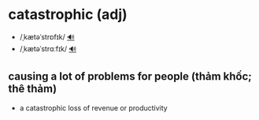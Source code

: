 # catastrophic (adj)

- /ˌkætəˈstrɒfɪk/ [🔊](https://www.oxfordlearnersdictionaries.com/media/english/uk_pron/c/cat/catas/catastrophic__gb_1.mp3)
- /ˌkætəˈstrɑːfɪk/ [🔊](https://www.oxfordlearnersdictionaries.com/media/english/us_pron/c/cat/catas/catastrophic__us_1.mp3)

## causing a lot of problems for people (thảm khốc; thê thảm)

- a catastrophic loss of revenue or productivity